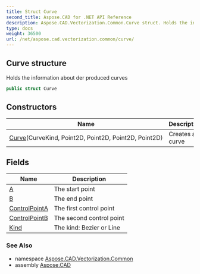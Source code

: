 ```yaml
---
title: Struct Curve
second_title: Aspose.CAD for .NET API Reference
description: Aspose.CAD.Vectorization.Common.Curve struct. Holds the information about der produced curves
type: docs
weight: 36500
url: /net/aspose.cad.vectorization.common/curve/
---
```

## Curve structure

Holds the information about der produced curves

```csharp
public struct Curve
```

## Constructors

| Name | Description |
| --- | --- |
| [Curve](curve/)(CurveKind, Point2D, Point2D, Point2D, Point2D) | Creates a curve |

## Fields

| Name | Description |
| --- | --- |
| [A](../../aspose.cad.vectorization.common/curve/a/) | The start point |
| [B](../../aspose.cad.vectorization.common/curve/b/) | The end point |
| [ControlPointA](../../aspose.cad.vectorization.common/curve/controlpointa/) | The first control point |
| [ControlPointB](../../aspose.cad.vectorization.common/curve/controlpointb/) | The second control point |
| [Kind](../../aspose.cad.vectorization.common/curve/kind/) | The kind: Bezier or Line |

### See Also

* namespace [Aspose.CAD.Vectorization.Common](../../aspose.cad.vectorization.common/)
* assembly [Aspose.CAD](../../)


